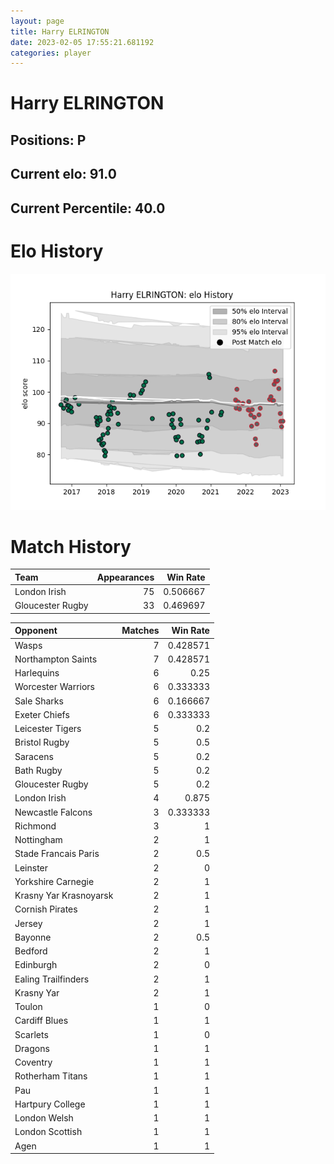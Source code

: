 ```yaml
---  
layout: page  
title: Harry ELRINGTON  
date: 2023-02-05 17:55:21.681192  
categories: player  
---
```

# Harry ELRINGTON

## Positions: P

## Current elo: 91.0

## Current Percentile: 40.0

# Elo History


![elo history](history_HarryELRINGTON.png)
# Match History


| Team             |   Appearances |   Win Rate |
|:-----------------|--------------:|-----------:|
| London Irish     |            75 |   0.506667 |
| Gloucester Rugby |            33 |   0.469697 |

| Opponent               |   Matches |   Win Rate |
|:-----------------------|----------:|-----------:|
| Wasps                  |         7 |   0.428571 |
| Northampton Saints     |         7 |   0.428571 |
| Harlequins             |         6 |   0.25     |
| Worcester Warriors     |         6 |   0.333333 |
| Sale Sharks            |         6 |   0.166667 |
| Exeter Chiefs          |         6 |   0.333333 |
| Leicester Tigers       |         5 |   0.2      |
| Bristol Rugby          |         5 |   0.5      |
| Saracens               |         5 |   0.2      |
| Bath Rugby             |         5 |   0.2      |
| Gloucester Rugby       |         5 |   0.2      |
| London Irish           |         4 |   0.875    |
| Newcastle Falcons      |         3 |   0.333333 |
| Richmond               |         3 |   1        |
| Nottingham             |         2 |   1        |
| Stade Francais Paris   |         2 |   0.5      |
| Leinster               |         2 |   0        |
| Yorkshire Carnegie     |         2 |   1        |
| Krasny Yar Krasnoyarsk |         2 |   1        |
| Cornish Pirates        |         2 |   1        |
| Jersey                 |         2 |   1        |
| Bayonne                |         2 |   0.5      |
| Bedford                |         2 |   1        |
| Edinburgh              |         2 |   0        |
| Ealing Trailfinders    |         2 |   1        |
| Krasny Yar             |         2 |   1        |
| Toulon                 |         1 |   0        |
| Cardiff Blues          |         1 |   1        |
| Scarlets               |         1 |   0        |
| Dragons                |         1 |   1        |
| Coventry               |         1 |   1        |
| Rotherham Titans       |         1 |   1        |
| Pau                    |         1 |   1        |
| Hartpury College       |         1 |   1        |
| London Welsh           |         1 |   1        |
| London Scottish        |         1 |   1        |
| Agen                   |         1 |   1        |